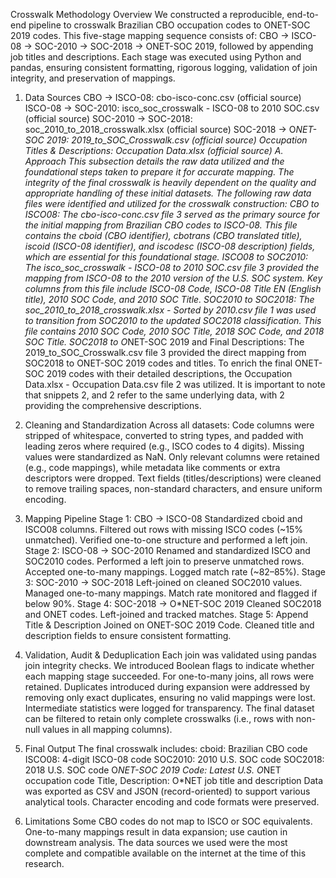 Crosswalk Methodology
Overview
We constructed a reproducible, end-to-end pipeline to crosswalk Brazilian CBO occupation codes to ONET-SOC 2019 codes. This five-stage mapping sequence consists of: CBO → ISCO-08 → SOC-2010 → SOC-2018 → ONET-SOC 2019, followed by appending job titles and descriptions. Each stage was executed using Python and pandas, ensuring consistent formatting, rigorous logging, validation of join integrity, and preservation of mappings.

1. Data Sources
CBO → ISCO-08: cbo-isco-conc.csv (official source)
ISCO-08 → SOC-2010: isco_soc_crosswalk - ISCO-08 to 2010 SOC.csv (official source)
SOC-2010 → SOC-2018: soc_2010_to_2018_crosswalk.xlsx (official source)
SOC-2018 → O*NET-SOC 2019: 2019_to_SOC_Crosswalk.csv (official source)
Occupation Titles & Descriptions: Occupation Data.xlsx (official source)
A. Approach
This subsection details the raw data utilized and the foundational steps taken to prepare it for accurate mapping. The integrity of the final crosswalk is heavily dependent on the quality and appropriate handling of these initial datasets.
The following raw data files were identified and utilized for the crosswalk construction:
CBO to ISCO08: The cbo-isco-conc.csv file 3 served as the primary source for the initial mapping from Brazilian CBO codes to ISCO-08. This file contains the cboid (CBO identifier), cbotrans (CBO translated title), iscoid (ISCO-08 identifier), and iscodesc (ISCO-08 description) fields, which are essential for this foundational stage.
ISCO08 to SOC2010: The isco_soc_crosswalk - ISCO-08 to 2010 SOC.csv file 3 provided the mapping from ISCO-08 to the 2010 version of the U.S. SOC system. Key columns from this file include ISCO-08 Code, ISCO-08 Title EN (English title), 2010 SOC Code, and 2010 SOC Title.
SOC2010 to SOC2018: The soc_2010_to_2018_crosswalk.xlsx - Sorted by 2010.csv file 1 was used to transition from SOC2010 to the updated SOC2018 classification. This file contains 2010 SOC Code, 2010 SOC Title, 2018 SOC Code, and 2018 SOC Title.
SOC2018 to O*NET-SOC 2019 and Final Descriptions: The 2019_to_SOC_Crosswalk.csv file 3 provided the direct mapping from SOC2018 to ONET-SOC 2019 codes and titles. To enrich the final ONET-SOC 2019 codes with their detailed descriptions, the Occupation Data.xlsx - Occupation Data.csv file 2 was utilized. It is important to note that snippets 2, and 2 refer to the same underlying data, with 2 providing the comprehensive descriptions.

2. Cleaning and Standardization
Across all datasets:
Code columns were stripped of whitespace, converted to string types, and padded with leading zeros where required (e.g., ISCO codes to 4 digits).
Missing values were standardized as NaN.
Only relevant columns were retained (e.g., code mappings), while metadata like comments or extra descriptors were dropped.
Text fields (titles/descriptions) were cleaned to remove trailing spaces, non-standard characters, and ensure uniform encoding.

3. Mapping Pipeline
Stage 1: CBO → ISCO-08
Standardized cboid and ISCO08 columns.
Filtered out rows with missing ISCO codes (~15% unmatched).
Verified one-to-one structure and performed a left join.
Stage 2: ISCO-08 → SOC-2010
Renamed and standardized ISCO and SOC2010 codes.
Performed a left join to preserve unmatched rows.
Accepted one-to-many mappings.
Logged match rate (~82–85%).
Stage 3: SOC-2010 → SOC-2018
Left-joined on cleaned SOC2010 values.
Managed one-to-many mappings.
Match rate monitored and flagged if below 90%.
Stage 4: SOC-2018 → O*NET-SOC 2019
Cleaned SOC2018 and ONET codes.
Left-joined and tracked matches.
Stage 5: Append Title & Description
Joined on ONET-SOC 2019 Code.
Cleaned title and description fields to ensure consistent formatting.

4. Validation, Audit & Deduplication
Each join was validated using pandas join integrity checks.
We introduced Boolean flags to indicate whether each mapping stage succeeded.
For one-to-many joins, all rows were retained. Duplicates introduced during expansion were addressed by removing only exact duplicates, ensuring no valid mappings were lost.
Intermediate statistics were logged for transparency.
The final dataset can be filtered to retain only complete crosswalks (i.e., rows with non-null values in all mapping columns).

5. Final Output
The final crosswalk includes:
cboid: Brazilian CBO code
ISCO08: 4-digit ISCO-08 code
SOC2010: 2010 U.S. SOC code
SOC2018: 2018 U.S. SOC code
O*NET-SOC 2019 Code: Latest U.S. O*NET occupation code
Title, Description: O*NET job title and description
Data was exported as CSV and JSON (record-oriented) to support various analytical tools. Character encoding and code formats were preserved.

6. Limitations
Some CBO codes do not map to ISCO or SOC equivalents.
One-to-many mappings result in data expansion; use caution in downstream analysis.
The data sources we used were the most complete and compatible available on the internet at the time of this research. 

